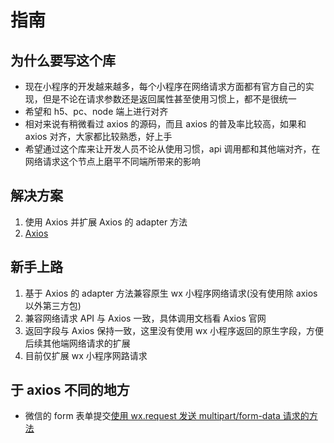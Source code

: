 # 指南

## 为什么要写这个库

- 现在小程序的开发越来越多，每个小程序在网络请求方面都有官方自己的实现，但是不论在请求参数还是返回属性甚至使用习惯上，都不是很统一
- 希望和 h5、pc、node 端上进行对齐
- 相对来说有稍微看过 axios 的源码，而且 axios 的普及率比较高，如果和 axios 对齐，大家都比较熟悉，好上手
- 希望通过这个库来让开发人员不论从使用习惯，api 调用都和其他端对齐，在网络请求这个节点上磨平不同端所带来的影响

## 解决方案

1. 使用 Axios 并扩展 Axios 的 adapter 方法
2. [Axios](https://www.axios-http.cn/docs/intro)

## 新手上路

1. 基于 Axios 的 adapter 方法兼容原生 wx 小程序网络请求(没有使用除 axios 以外第三方包)
2. 兼容网络请求 API 与 Axios 一致，具体调用文档看 Axios 官网
3. 返回字段与 Axios 保持一致，这里没有使用 wx 小程序返回的原生字段，方便后续其他端网络请求的扩展
4. 目前仅扩展 wx 小程序网路请求

## 于 axios 不同的地方

- 微信的 form 表单提交[使用 wx.request 发送 multipart/form-data 请求的方法](https://developers.weixin.qq.com/community/develop/article/doc/0000cc0e5bc5d093c6f8be17254c13)

